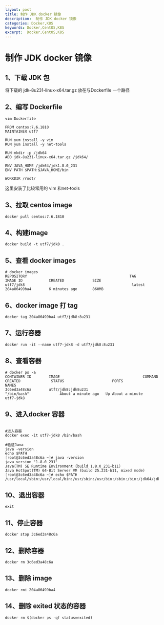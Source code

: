 ```yaml
---
layout: post
title: 制作 JDK docker 镜像
description:  制作 JDK docker 镜像
categories: Docker,K8S
keywords: Docker,CentOS,K8S
excerpt:  Docker,CentOS,K8S
---
```


# 制作 JDK docker 镜像

## 1、下载 JDK 包

将下载的 jdk-8u231-linux-x64.tar.gz 放在与Dockerfile 一个路径

## 2、编写 Dockerfile

```shell
vim Dockerfile 

FROM centos:7.6.1810
MAINTAINER utf7

RUN yum install -y vim
RUN yum install -y net-tools

RUN mkdir -p /jdk64
ADD jdk-8u231-linux-x64.tar.gz /jdk64/

ENV JAVA_HOME /jdk64/jdk1.8.0_231
ENV PATH $PATH:$JAVA_HOME/bin

WORKDIR /root/
```

这里安装了比较常用的 vim 和net-tools

## 3、拉取 centos image

```shell
docker pull centos:7.6.1810
```
## 4、构建image

```shell
docker build -t utf7/jdk8 .
```

## 5、查看 docker images

```shell
# docker images
REPOSITORY                                               TAG                 IMAGE ID            CREATED             SIZE
utf7/jdk8                                                 latest              204a86499ba4        6 minutes ago       860MB
```

## 6、docker image 打 tag 

```shell
docker tag 204a86499ba4 utf7/jdk8:8u231
```

## 7、运行容器

```shell
docker run -it --name utf7-jdk8 -d utf7/jdk8:8u231
```

## 8、查看容器

```shell
# docker ps -a
CONTAINER ID        IMAGE                                      COMMAND                  CREATED              STATUS                      PORTS               NAMES
3c6ed3a48c6a        utf7/jdk8:jdk8u231                          "/bin/bash"              About a minute ago   Up About a minute                               utf7-jdk8
```

##  9、进入docker 容器

```shell

#进入容器
docker exec -it utf7-jdk8 /bin/bash

#验证Java
java -version
echo $PATH
[root@3c6ed3a48c6a ~]# java -version
java version "1.8.0_231"
Java(TM) SE Runtime Environment (build 1.8.0_231-b11)
Java HotSpot(TM) 64-Bit Server VM (build 25.231-b11, mixed mode)
[root@3c6ed3a48c6a ~]# echo $PATH
/usr/local/sbin:/usr/local/bin:/usr/sbin:/usr/bin:/sbin:/bin:/jdk64/jdk1.8.0_231/bin
```

## 10、退出容器

```shell
exit
```

## 11、停止容器

```shell
docker stop 3c6ed3a48c6a
```
## 12、删除容器

```shell
docker rm 3c6ed3a48c6a
```
## 13、删除 image

```shell
docker rmi 204a86499ba4
```
## 14、删除 exited 状态的容器

```shell
docker rm $(docker ps -qf status=exited)
```
